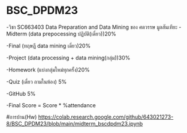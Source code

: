 # 
# BSC_DPDM23
-วิชา SC663403 Data Preparation and Data Mining ของ ศตวรรษ มูลสันเทียะ
-Midterm (data prepocessing ปฏิบัติ(เดี่ยว))20%

-Final (ทฤษฎี data mining เดี่ยว)20%

-Project (data processing + data mining(กลุ่ม))30%

-Homework (แบ่งกลุ่มใหม่ทุกครั้ง)20%

-Quiz (เดี่ยว ถามในห้อง) 5%

-GitHub 5%

-Final Score = Score * %attendance


#การบ้าน(Hw)
https://colab.research.google.com/github/643021273-8/BSC_DPDM23/blob/main/midterm_bscdpdm23.ipynb



